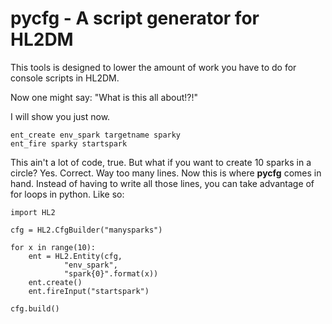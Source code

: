 pycfg - A script generator for HL2DM
=====

This tools is designed to lower the amount of work you have to do for console scripts in HL2DM.

Now one might say: "What is this all about!?!"

I will show you just now.

```
ent_create env_spark targetname sparky
ent_fire sparky startspark
```

This ain't a lot of code, true. But what if you want to create 10 sparks in a circle? Yes. Correct. Way too many lines. Now this is where <b>pycfg</b> comes in hand. Instead of having to write all those lines, you can take advantage of for loops in python. Like so:

```
import HL2

cfg = HL2.CfgBuilder("manysparks")

for x in range(10):
    ent = HL2.Entity(cfg,
            "env_spark",
            "spark{0}".format(x))
    ent.create()
    ent.fireInput("startspark")

cfg.build()
```

